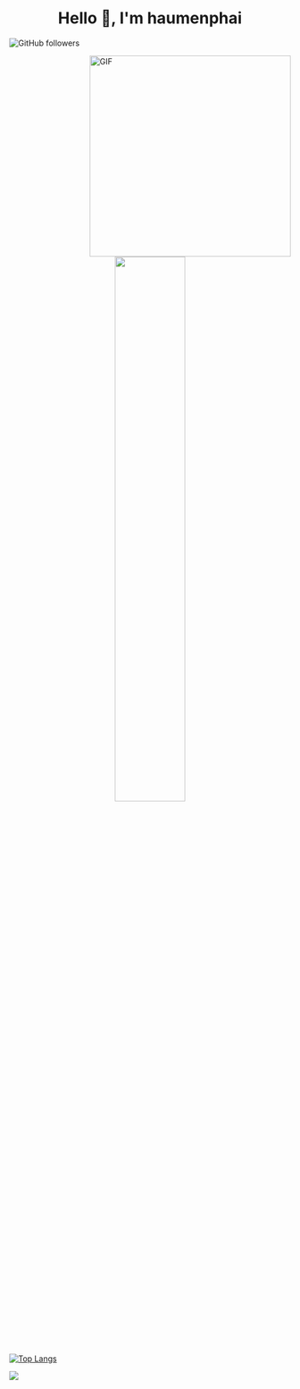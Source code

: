 <h1 align="center">Hello 👋, I'm haumenphai</h1>


![GitHub followers](https://img.shields.io/github/followers/haumenphai?logo=GitHub&style=for-the-badge)

<img align="right" alt="GIF" src="https://raw.githubusercontent.com/rahul-jha98/rahul-jha98/main/techstack.gif" width="360px"/>

<p align="center">
<img width='50%' align="center" src="https://www.excelptp.com/wp-content/themes/excelptp-cms-new/assets/images/accomodation/rocket.gif" width="130">
<br>
  
[![Top Langs](https://github-readme-stats.vercel.app/api/top-langs/?username=haumenphai&theme=dracula)](https://github.com/haumenphai/github-readme-stats)
<br/>

![](https://komarev.com/ghpvc/?username=haumenphai)
